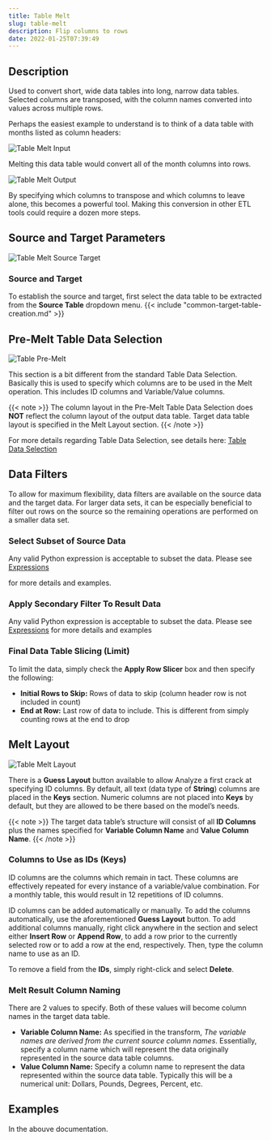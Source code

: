 ```yaml
---
title: Table Melt
slug: table-melt
description: Flip columns to rows
date: 2022-01-25T07:39:49
---
```



## Description


Used to convert short, wide data tables into long, narrow data tables. Selected columns are transposed, with the column names converted into values across multiple rows.


Perhaps the easiest example to understand is to think of a data table with months listed as column headers:



![Table Melt Input](/images/table_melt_input_data.png)


Melting this data table would convert all of the month columns into rows.


![Table Melt Output](/images/table_melt_output.png)


By specifying which columns to transpose and which columns to leave alone, this becomes a powerful tool. Making this conversion in other ETL tools could require a dozen more steps.



## Source and Target Parameters

![Table Melt Source Target](/images/table_melt_1.png)

### Source and Target


To establish the source and target, first select the data table to be extracted from the **Source Table** dropdown menu. 
{{< include "common-target-table-creation.md" >}}







## Pre-Melt Table Data Selection

![Table Pre-Melt](/images/table_melt_2.png)

This section is a bit different from the standard Table Data Selection. Basically this is used to specify which columns are to be used in the Melt operation. This includes ID columns and Variable/Value columns.


{{< note >}}
The column layout in the Pre-Melt Table Data Selection does **NOT** reflect the column layout of the output data table. Target data table layout is specified in the Melt Layout section.
{{< /note >}}




For more details regarding Table Data Selection, see details here: [Table Data Selection](/docs/workflow-steps/common/table-data-selection)



## Data Filters


To allow for maximum flexibility, data filters are available on the source data and the target data. For larger data sets, it can be especially beneficial to filter out rows on the source so the remaining operations are performed on a smaller data set.



### Select Subset of Source Data


Any valid Python expression is acceptable to subset the data. Please see [Expressions](/docs/expressions)


for more details and examples.



### Apply Secondary Filter To Result Data


Any valid Python expression is acceptable to subset the data. Please see [Expressions](/docs/expressions) for more details and examples



### Final Data Table Slicing (Limit)


To limit the data, simply check the **Apply Row Slicer** box and then specify the following:


* **Initial Rows to Skip:** Rows of data to skip (column header row is not included in count)
* **End at Row:** Last row of data to include. This is different from simply counting rows at the end to drop



## Melt Layout

![Table Melt Layout](/images/table_melt_3.png)

There is a **Guess Layout** button available to allow Analyze a first crack at specifying ID columns. By default, all text (data type of **String**) columns are placed in the **Keys** section. Numeric columns are not placed into **Keys** by default, but they are allowed to be there based on the model’s needs.


{{< note >}}
The target data table’s structure will consist of all **ID Columns** plus the names specified for **Variable Column Name** and **Value Column Name**.
{{< /note >}}




### Columns to Use as IDs (Keys)


ID columns are the columns which remain in tact. These columns are effectively repeated for every instance of a variable/value combination. For a monthly table, this would result in 12 repetitions of ID columns.



ID columns can be added automatically or manually. To add the columns automatically, use the aforementioned **Guess Layout** button. To add additional columns manually, right click anywhere in the section and select either **Insert Row** or **Append Row**, to add a row prior to the currently selected row or to add a row at the end, respectively. Then, type the column name to use as an ID.



To remove a field from the **IDs**, simply right-click and select **Delete**.



### Melt Result Column Naming


There are 2 values to specify. Both of these values will become column names in the target data table.


* **Variable Column Name:** As specified in the transform, *The variable names are derived from the current source column names*. Essentially, specify a column name which will represent the data originally represented in the source data table columns.
* **Value Column Name:** Specify a column name to represent the data represented within the source data table. Typically this will be a numerical unit: Dollars, Pounds, Degrees, Percent, etc.





## Examples


In the abouve documentation.
